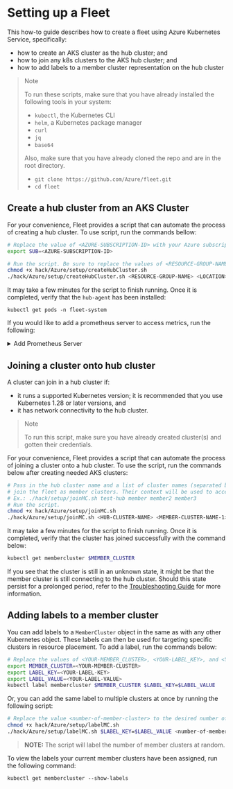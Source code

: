 # Setting up a Fleet

This how-to guide describes how to create a fleet using Azure Kubernetes Service, specifically:

* how to create an AKS cluster as the  hub cluster; and
* how to join any k8s clusters to the AKS hub cluster; and
* how to add labels to a member cluster representation on the hub cluster

> Note
>
> To run these scripts, make sure that you have already installed the following tools in your
> system:
> * `kubectl`, the Kubernetes CLI
> * `helm`, a Kubernetes package manager
> * `curl`
> * `jq`
> * `base64`
> 
>  
> Also, make sure that you have already cloned the repo and are in the root directory.
> * `git clone https://github.com/Azure/fleet.git`
> * `cd fleet`

## Create a hub cluster from an AKS Cluster
For your convenience, Fleet provides a script that can automate the process of creating a hub cluster. To use script,
run the commands bellow:
```sh
# Replace the value of <AZURE-SUBSCRIPTION-ID> with your Azure subscription ID.
export SUB=<AZURE-SUBSCRIPTION-ID>

# Run the script. Be sure to replace the values of <RESOURCE-GROUP-NAME>, <LOCATION>, and <HUB-CLUSTER-NAME> with those of your own.
chmod +x hack/Azure/setup/createHubCluster.sh
./hack/Azure/setup/createHubCluster.sh <RESOURCE-GROUP-NAME> <LOCATION> <HUB-CLUSTER-NAME>
```

It may take a few minutes for the script to finish running. Once it is completed, verify that the `hub-agent` has been installed:
```
kubectl get pods -n fleet-system
```

If you would like to add a prometheus server to access metrics, run the following: 
<details>
<summary> Add Prometheus Server</summary>

1.  Check the status of the service. Copy the `EXTERNAL-IP` of the `fleet-prometheus-endpoint` from the services for later.
    ````
    kubectl get service -n fleet-system
    ````

2. Install the Prometheus community Helm Chart
   ```
    helm install prom prometheus-community/kube-prometheus-stack -f prom1.yaml
   ```
   The `prom1.yaml` file should contain the following YAML code:
    ```yaml
    prometheus:
        service:
            type: LoadBalancer
        prometheusSpec:
            additionalScrapeConfigs:
            - job_name: "fleet"
              static_configs:
              - targets: ["<EXTERNAL-IP>:8080"]
    ```
    Replace `<EXTERNAL-IP>` with the external IP address obtained previously.
</details>


## Joining a cluster onto hub cluster

A cluster can join in a hub cluster if:

* it runs a supported Kubernetes version; it is recommended that you use Kubernetes 1.28 or later
  versions, and
* it has network connectivity to the hub cluster.

> Note
>
> To run this script, make sure you have already created cluster(s) and gotten their credentials.
> 

For your convenience, Fleet provides a script that can automate the process of joining a cluster
onto a hub cluster. To use the script, run the commands below after creating needed AKS clusters:
```sh
# Pass in the hub cluster name and a list of cluster names (separated by a space) as arguments to the script that you would like to 
# join the fleet as member clusters. Their context will be used to access the cluster.
# Ex.: ./hack/setup/joinMC.sh test-hub member member2 member3 
# Run the script.
chmod +x hack/Azure/setup/joinMC.sh
./hack/Azure/setup/joinMC.sh <HUB-CLUSTER-NAME> <MEMBER-CLUSTER-NAME-1> <MEMBER-CLUSTER-NAME-2> <MEMBER-CLUSTER-NAME-3> <MEMBER-CLUSTER-NAME-4>
```

It may take a few minutes for the script to finish running. Once it is completed, verify
that the cluster has joined successfully with the command below:

```sh
kubectl get membercluster $MEMBER_CLUSTER
```

If you see that the cluster is still in an unknown state, it might be that the member cluster
is still connecting to the hub cluster. Should this state persist for a prolonged
period, refer to the [Troubleshooting Guide](../../../docs/troubleshooting/README.md) for
more information.

## Adding labels to a member cluster

You can add labels to a `MemberCluster` object in the same as with any other Kubernetes object.
These labels can then be used for targeting specific clusters in resource placement. To add a label,
run the commands below:

```sh
# Replace the values of <YOUR-MEMBER_CLUSTER>, <YOUR-LABEL_KEY>, and <YOUR-LABEL_VALUE> with those of your own.
export MEMBER_CLUSTER=<YOUR-MEMBER-CLUSTER>
export LABEL_KEY=<YOUR-LABEL-KEY>
export LABEL_VALUE=<YOUR-LABEL-VALUE>
kubectl label membercluster $MEMBER_CLUSTER $LABEL_KEY=$LABEL_VALUE
```

Or, you can add the same label to multiple clusters at once by running the following script:
```sh
# Replace the value <number-of-member-cluster> to the desired number of member clusters you want to label.
chmod +x hack/Azure/setup/labelMC.sh
./hack/Azure/setup/labelMC.sh $LABEL_KEY=$LABEL_VALUE <number-of-member-clusters>
```
>**NOTE:** The script will label the number of member clusters at random.

To view the labels your current member clusters have been assigned, run the following command:
```
kubectl get membercluster --show-labels
```